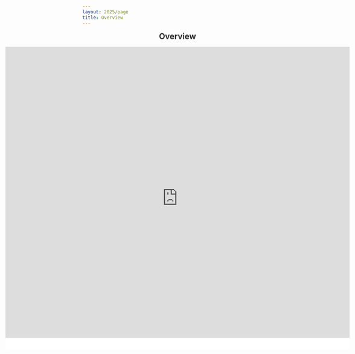 ```yaml
---
layout: 2025/page
title: Overview
---
```


<div class="schedule-container">
  <h2 class="schedule-title">Overview</h2>
  <iframe 
    src="https://docs.google.com/spreadsheets/d/e/2PACX-1vS_Ead4Dr0LYAhjLdhVS8FGvg2SRaQvEEWGnfXl2YrGV0vTXZj8eD4NtyJKgTk7iK4K2_zEQlXCrkSV/pubhtml?gid=1392480741&single=true&widget=true&headers=false&chrome=false" 
    class="responsive-schedule"
    style="border: none;">
  </iframe>
</div>

<style>
.schedule-container {
  width: 100%;
  max-width: none; 
  position: relative;
  overflow: hidden;
  margin: 0 auto;
}

.schedule-title {
  text-align: center;
  margin: 0 0 15px 0;
  padding: 0;
  font-size: 1.5em;
  font-weight: bold;
  color: #333;
}

.responsive-schedule {
  width: 100%;
  height: 70vh; 
  min-height: 500px;
  max-height: 800px;
}

.schedule-container::after {
  content: '';
  position: absolute;
  bottom: 0;
  left: 0;
  right: 0;
  height: 30px;
  background: white;
  z-index: 1;
  pointer-events: none;
}

/* Mobile devices */
@media (max-width: 768px) {
  .schedule-container {
    width: 100vw; 
    margin-left: calc(50% - 50vw); 
  }
  
  .responsive-schedule {
    height: 60vh;
    min-height: 400px;
  }
  
  .schedule-title {
    font-size: 1.3em;
    margin-bottom: 10px;
  }
}

/* Tablets and small desktops */
@media (min-width: 769px) and (max-width: 1199px) {
  .schedule-container {
    width: 95vw; 
    margin-left: calc(50% - 47.5vw); 
  }
}

/* Large desktops */
@media (min-width: 1200px) {
  .schedule-container {
    width: 90vw; 
    margin-left: calc(50% - 45vw); 
  }
  
  .responsive-schedule {
    height: 75vh;
    max-height: 900px;
  }
  
  .schedule-title {
    font-size: 1.6em;
  }
}

/* Extra large screens */
@media (min-width: 1600px) {
  .schedule-container {
    width: 85vw; 
    margin-left: calc(50% - 42.5vw); 
  }
  
  .responsive-schedule {
    height: 80vh;
    max-height: 1000px;
  }
  
  .schedule-title {
    font-size: 1.7em;
  }
}

/* Ultra-wide screens */
@media (min-width: 2000px) {
  .schedule-container {
    width: 80vw; 
    margin-left: calc(50% - 40vw); 
  }
  
  .responsive-schedule {
    height: 85vh;
    max-height: 1100px;
  }
  
  .schedule-title {
    font-size: 1.8em;
  }
}
</style>

